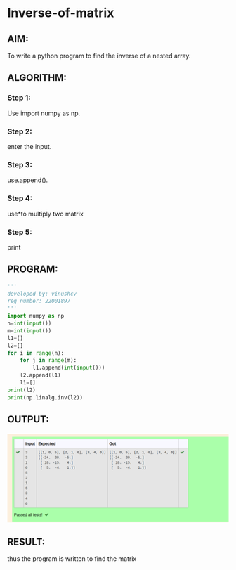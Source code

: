 # Inverse-of-matrix

## AIM:
To write a python program to find the inverse of a nested array.
## ALGORITHM:
### Step 1:
Use import numpy as np.
### Step 2:
enter the input.
### Step 3:
use.append().
### Step 4:
use*to multiply two matrix
### Step 5:
print
## PROGRAM:
```python
'''
developed by: vinushcv
reg number: 22001897
'''
import numpy as np
n=int(input())
m=int(input())
l1=[]
l2=[]
for i in range(n):
    for j in range(m):
        l1.append(int(input()))
    l2.append(l1)
    l1=[]
print(l2)
print(np.linalg.inv(l2))
 ```   
## OUTPUT:
![output](inv.png)
## RESULT:
thus the program is written to find the matrix
